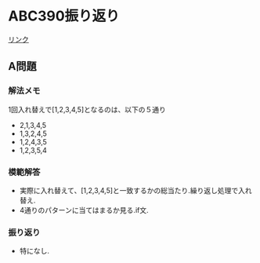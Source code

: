 # ABC390振り返り
[リンク](https://atcoder.jp/contests/abc390/tasks)
## A問題

### 解法メモ
1回入れ替えで[1,2,3,4,5]となるのは、以下の５通り
- 2,1,3,4,5
- 1,3,2,4,5
- 1,2,4,3,5
- 1,2,3,5,4

### 模範解答
- 実際に入れ替えて、[1,2,3,4,5]と一致するかの総当たり.繰り返し処理で入れ替え.
- 4通りのパターンに当てはまるか見る.if文.

### 振り返り
- 特になし.